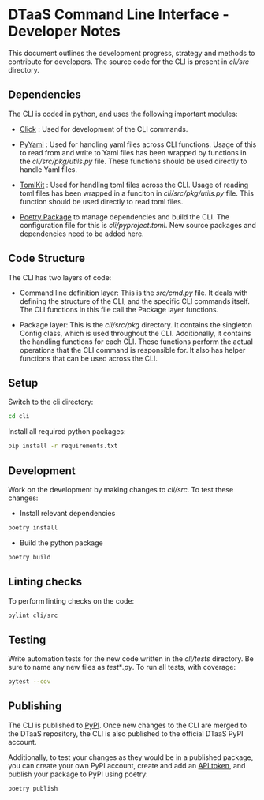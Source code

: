 # DTaaS Command Line Interface - Developer Notes

This document outlines the development progress, strategy
and methods to contribute for developers.
The source code for the CLI is present in _cli/src_ directory.

## Dependencies

The CLI is coded in python, and uses the following important modules:

- [Click](https://click.palletsprojects.com/en/8.1.x/) : Used for
  development of the CLI commands.

- [PyYaml](https://pyyaml.org/wiki/PyYAMLDocumentation) : Used for
  handling yaml files across CLI functions. Usage of this to read
  from and write to Yaml files has been wrapped by functions in the
  _cli/src/pkg/utils.py_ file. These functions should be used directly
  to handle Yaml files.

- [TomlKit](https://readthedocs.org/projects/tomlkit/) : Used for
  handling toml files across the CLI. Usage of reading toml files
  has been wrapped in a funciton in _cli/src/pkg/utils.py_ file.
  This function should be used directly to read toml files.

- [Poetry Package](https://python-poetry.org/docs/) to manage
  dependencies and build the CLI. The configuration file for this is
  _cli/pyproject.toml_. New source packages and dependencies need to be
  added here.

## Code Structure

The CLI has two layers of code:

- Command line definition layer: This is the _src/cmd.py_ file. It
  deals with defining the structure of the CLI, and the specific
  CLI commands itself. The CLI functions in this file call
  the Package layer functions.

- Package layer: This is the _cli/src/pkg_ directory.
  It contains the
  singleton Config class, which is used throughout the CLI.
  Additionally,
  it contains the handling functions for each CLI.
  These functions perform
  the actual operations that the CLI command
  is responsible for. It also
  has helper functions that can be used across the CLI.

## Setup

Switch to the cli directory:

```bash
cd cli
```

Install all required python packages:

```bash
pip install -r requirements.txt
```

## Development

Work on the development by making changes to _cli/src_.
To test these changes:

- Install relevant dependencies

```bash
poetry install
```

- Build the python package

```bash
poetry build
```

## Linting checks

To perform linting checks on the code:

```bash
pylint cli/src
```

## Testing

Write automation tests for the new code written in the
_cli/tests_ directory. Be sure to name any new files as
_test_*_.py_. To run all tests, with coverage:

```bash
pytest --cov
```

## Publishing

The CLI is published to [PyPI](https://pypi.org/).
Once new changes to the CLI are merged to the DTaaS
repository, the CLI is also published to the official
DTaaS PyPI account. 

Additionally, to test your changes as they would be
in a published package, you can create your own PyPI
account, create and add an [API token](https://pypi.org/help/#apitoken),
and publish your package to PyPI using poetry:

```bash
poetry publish
```